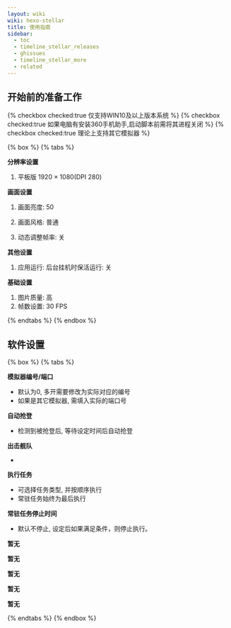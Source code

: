 ```yaml
---
layout: wiki
wiki: hexo-stellar
title: 使用指南
sidebar: 
  - toc
  - timeline_stellar_releases
  - ghissues
  - timeline_stellar_more
  - related
---
```


## 开始前的准备工作

{% checkbox checked:true 仅支持WIN10及以上版本系统 %}
{% checkbox checked:true 如果电脑有安装360手机助手,启动脚本前需将其进程关闭 %}
{% checkbox checked:true 理论上支持其它模拟器 %}

{% box %}
{% tabs %}

<!-- tab 模拟器设置 -->

**分辨率设置**

1. 平板版 1920 × 1080(DPI 280)

**画面设置**

1. 画面亮度: 50

2. 画面风格: 普通

3. 动态调整帧率: 关

**其他设置**

1. 应用运行: 后台挂机时保活运行: 关

<!-- tab 游戏内设置 -->

**基础设置**

1. 图片质量: 高
2. 帧数设置: 30 FPS

{% endtabs %}
{% endbox %}



## 软件设置

{% box %}
{% tabs %}

<!-- tab 基础配置 -->

**模拟器编号/端口**

- 默认为0, 多开需要修改为实际对应的编号
- 如果是其它模拟器, 需填入实际的端口号


**自动抢登**

- 检测到被抢登后, 等待设定时间后自动抢登

**出击舰队**

- 

**执行任务**

- 可选择任务类型, 并按顺序执行
- 常驻任务始终为最后执行

**常驻任务停止时间**

- 默认不停止, 设定后如果满足条件，则停止执行。

<!-- tab 日常任务 -->

**暂无**


<!-- tab 常驻任务 -->

**暂无**


<!-- tab 活动任务 -->

**暂无**


<!-- tab 其他任务 -->

**暂无**


<!-- tab 快速执行 -->

**暂无**


{% endtabs %}
{% endbox %}

